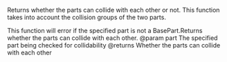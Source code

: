 Returns whether the parts can collide with each other or not. This function takes into account the collision groups of the two parts.

This function will error if the specified part is not a BasePart.Returns whether the parts can collide with each other.
@param part The specified part being checked for collidability
@returns Whether the parts can collide with each other